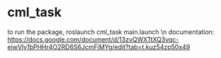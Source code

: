 # cml_task

to run the package, roslaunch cml_task main.launch 
\n documentation:
https://docs.google.com/document/d/13zvQWXTtXQ3vqc-ejwVly1bPHHr4O2RD6S6JcmFjMYg/edit?tab=t.kuz54zp50x49
